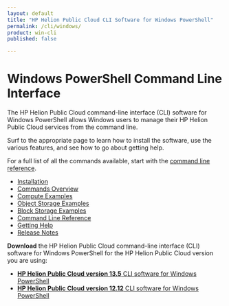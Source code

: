 ```yaml
---
layout: default
title: "HP Helion Public Cloud CLI Software for Windows PowerShell"
permalink: /cli/windows/
product: win-cli
published: false

---
```

<!--PUBLISHED-->
# Windows PowerShell Command Line Interface

The HP Helion Public Cloud command-line interface (CLI) software for Windows PowerShell allows Windows users to manage their HP Helion Public Cloud services from the command line.

Surf to the appropriate page to learn how to install the software, use the various features, and see how to go about getting help.  

For a full list of all the commands available, start with the [command line reference](/cli/windows/reference).

+ [Installation](/cli/windows/installation)
+ [Commands Overview](/cli/windows/commands)
+ [Compute Examples](/cli/windows/compute)
+ [Object Storage Examples](/cli/windows/containers-and-folders)
+ [Block Storage Examples](/cli/windows/block-storage)
+ [Command Line Reference](/cli/windows/reference)
+ [Getting Help](/cli/windows/help)
+ [Release Notes](/cli/windows/release-notes)

**Download** the HP Helion Public Cloud command-line interface (CLI) software for Windows PowerShell for the HP Helion Public Cloud version you are using:

+ [**HP Helion Public Cloud version 13.5** CLI software for Windows PowerShell](/file/WinCLI-1.3.5.7.zip)
+ [**HP Helion Public Cloud version 12.12** CLI software for Windows PowerShell](/file/WinCLI-1.3.3.9.zip)
